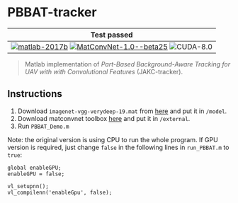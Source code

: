# PBBAT-tracker

| **Test passed**                                              |
| ------------------------------------------------------------ |
| [![matlab-2017b](https://img.shields.io/badge/matlab-2017b-yellow.svg)](https://www.mathworks.com/products/matlab.html) [![MatConvNet-1.0--beta25](https://img.shields.io/badge/MatConvNet-1.0--beta25%20-blue.svg)](http://www.vlfeat.org/matconvnet/download/matconvnet-1.0-beta25.tar.gz) ![CUDA-8.0](https://img.shields.io/badge/CUDA-8.0-green.svg) |

> Matlab implementation of *Part-Based Background-Aware Tracking for UAV with with Convolutional Features* (JAKC-tracker).

## Instructions

1. Download `imagenet-vgg-verydeep-19.mat` from [here](http://www.vlfeat.org/matconvnet/models/imagenet-vgg-verydeep-19.mat) and put it in `/model`.
2. Download matconvnet toolbox [here](http://www.vlfeat.org/matconvnet/download/matconvnet-1.0-beta25.tar.gz) and put it in `/external`.
3. Run `PBBAT_Demo.m`

Note: the original version is using CPU to run the whole program. If GPU version is required, just change `false` in the following lines in `run_PBBAT.m` to `true`:

```
global enableGPU;
enableGPU = false;

vl_setupnn();
vl_compilenn('enableGpu', false);
```
